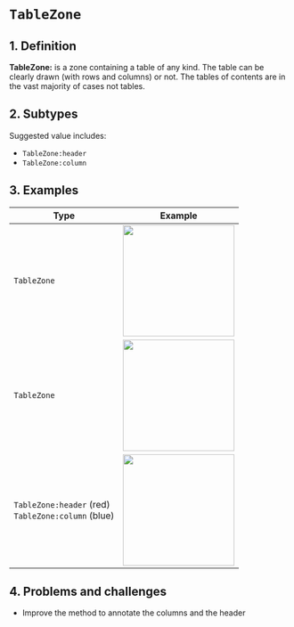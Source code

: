 # `TableZone`

## 1. Definition

**TableZone:** is a zone containing a table of any kind. The table can be clearly drawn (with rows and columns) or not. The tables of contents are in the vast majority of cases not tables.

## 2. Subtypes

Suggested value includes:

* `TableZone:header`
* `TableZone:column`

## 3. Examples

| Type | Example |
|------|---------|
| `TableZone` | <img src="setaf.jpeg" width="200px">  |
| `TableZone` | <img src="btv1b10027322j_f41.jpg" width="200px">  |
| `TableZone:header` (red) <br/> `TableZone:column` (blue) | <img src="setaf_line.jpeg" width="200px">  |

## 4. Problems and challenges

* Improve the method to annotate the columns and the header